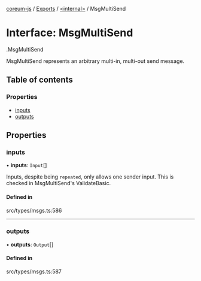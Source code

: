 [coreum-js](../README.md) / [Exports](../modules.md) / [<internal\>](../modules/internal_.md) / MsgMultiSend

# Interface: MsgMultiSend

[<internal>](../modules/internal_.md).MsgMultiSend

MsgMultiSend represents an arbitrary multi-in, multi-out send message.

## Table of contents

### Properties

- [inputs](internal_.MsgMultiSend.md#inputs)
- [outputs](internal_.MsgMultiSend.md#outputs)

## Properties

### inputs

• **inputs**: `Input`[]

Inputs, despite being `repeated`, only allows one sender input. This is
checked in MsgMultiSend's ValidateBasic.

#### Defined in

src/types/msgs.ts:586

___

### outputs

• **outputs**: `Output`[]

#### Defined in

src/types/msgs.ts:587
